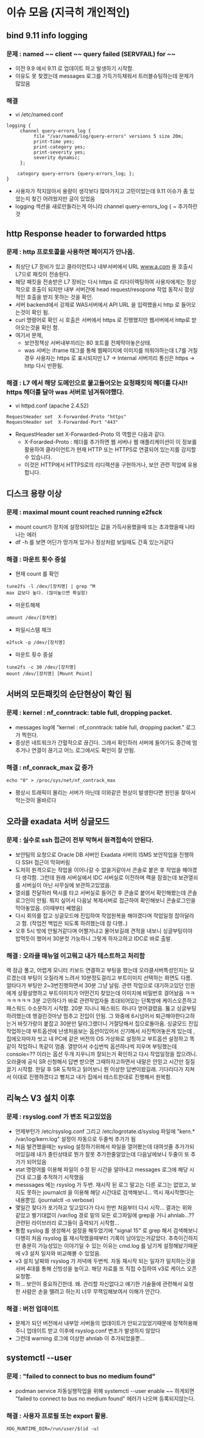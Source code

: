 # 이슈 모음 (지극히 개인적인)
## bind 9.11 info logging
### 문제 : named ~~ client ~~ query failed (SERVFAIL) for ~~
* 이전 9.9 에서 9.11 로 업데이트 하고 발생하기 시작함.
* 이유도 못 찾겠는데 messages 로그를 가득가득채워서 트러블슈팅하는데 문제가 많았음
  
### 해결
* vi /etc/named.conf
```
logging {
     channel query-errors_log {
          file "/var/named/log/query-errors" versions 5 size 20m;
          print-time yes;
          print-category yes;
          print-severity yes;
          severity dynamic;
     };
     
    category query-errors {query-errors_log; };
}
```
* 사용자가 적지않아서 용량이 생각보다 많아가지고 고민이었는데 9.11 이슈가 좀 있었는지 찾긴 어려웠지만 글이 있었음
* logging 섹션을 새로만들라는게 아니라 channel query-errors_log { ~ 추가하란 것

## http Response header to forwarded https
### 문제 : http 프로토콜을 사용하면 페이지가 안나옴.
* 최상단 L7 장비가 있고 클라이언트나 내부서버에서 URL www.a.com 을 호출시 L7으로 패킷이 전송된다.
* 해당 패킷을 전송받은 L7 장비는 다시 https 로 리다이렉팅하여 사용자에게는 정상적으로 호출이 되지만 내부 서버간에 head request/resopone 작업 동작시 정상적인 호출을 받지 못하는 것을 확인.
* 서버 backend에서 강제로 WAS서버에서 API URL 을 입력했을시 http 로 들어오는것이 확인 됨.
 * curl 명령어로 확인 시 호출은 서버에서 https 로 진행했지만 웹서버에서 http로 받아오는것을 확인 함.
* 여기서 문제,
  * 보안정책상 서버내부끼리는 80 포트를 전체막아놓은상태.
  * was 서버는 iframe 태그를 통해 웹페이지에 이미지를 띄워야하는데 L7를 거칠경우 사용자는 https 로 표시되지만 L7 -> Internal 서버끼리 통신은 https -> http 다시 반환됨.
    
### 해결 : L7 에서 해당 도메인으로 물고들어오는 요청패킷의 헤더를 다시!! https 헤더를 달아 was 서버로 넘겨줘야했다.
* vi httpd.conf (apache 2.4.52)
```
RequestHeader set  X-Forwarded-Proto "https"
RequestHeader set  X-Forwarded-Port "443"
```
* RequestHeader set X-Forwarded-Proto 의 역할은 다음과 같다.
  * X-Forarded-Proto : 헤더를 추가하면 웹 서버나 웹 애플리케이션이 이 정보를 활용하여 클라이언트가 현재 HTTP 또는 HTTPS로 연결되어 있는지를 감지할 수 있습니다.
  * 이것은 HTTP에서 HTTPS로의 리디렉션을 구현하거나, 보안 관련 작업에 유용합니다.
 
## 디스크 용량 이상
### 문제 : maximal mount count reached running e2fsck
* mount count가 장치에 설정되어있는 값을 가득사용했을때 또는 초과했을때 나타나는 에러
* df -h 를 보면 어딘가 망가져 있거나 정상처럼 보일때도 간혹 있는거같다

### 해결 : 마운트 횟수 증설
* 현재 count 를 확인
```
tune2fs -l /dev/[장치명] | grep ^M
max 값보다 높다. (많이높으면 확실함)
```
* 마운트해제
```
umount /dev/[장치명]
```
* 파일시스템 체크
```
e2fsck -p /dev/[장치명]
```
* 마운트 횟수 증설
```
tune2fs -c 30 /dev/[장치명]
mount /dev/[장치명] [Mount Point]
```

## 서버의 모든패킷의 순단현상이 확인 됨
### 문제 : kernel : nf_conntrack: table full, dropping packet.
* messages log에 "kernel : nf_conntrack: table full, dropping packet." 로그가 찍힌다.
* 증상은 네트워크가 간혈적으로 끊긴다. 그래서 확인하러 서버에 들어가도 중간에 멈추거나 연결이 끊기고 어느 로그에서도 확인이 잘 안됨.

### 해결 : nf_conrack_max 값 증가
```
echo "0" > /proc/sys/net/nf_contrack_max
```
* 평상시 트래픽이 몰리는 서버가 아닌데 이와같은 현상이 발생한다면 원인을 찾아서 막는것이 올바르다

## 오라클 exadata 서버 싱글모드
### 문제 : 실수로 ssh 접근이 전부 막혀서 원격접속이 안된다.
* 보안팀의 요청으로 Oracle DB 서버인 Exadata 서버의 ISMS 보안작업을 진행하다 SSH 접근이 막혀버림
* 도저히 원격으로는 작업을 이어나갈 수 없을거같아서 콘솔로 붙은 후 작업을 해야겠다 생각함. 그런데 원래 서버실에서 IDC 서버실로 이전하며 랙을 잠궜는데 보관열쇠를 서버실이 아닌 사무실에 보관하고있었음.
* 열쇠를 전달하러 택시를 타고 서버실로 들어간 후 콘솔로 붙어서 확인해봤는데 콘솔로그인이 안됨. 뭐지 싶어서 다음날 복제서버로 접근하여 확인해보니 콘솔로그인을 막아놓았음. (이때부터 쎄했음)
* 다시 회의를 잡고 싱글모드에 진입하여 작업원복을 해야겠다며 작업일정 잡아달라고 함. (작업전 백업은 되도록 하려했는데 참 다행..)
* 오후 5시 밖에 안될거같다며 어쩔거냐고 물어보길래 견적을 내보니 싱글부팅이야 밥먹듯이 했어서 30분컷 가능하니 그렇게 하자고하고 IDC로 바로 출발.

### 해결 : 오라클 매뉴얼 이고뭐고 내가 테스트하고 처리함
랙 잠금 풀고, 어렵게 모니터 키보드 연결하고 부팅을 했는데 오라클서버특성인지는 모르겠는데 부팅이 오질라게 느려서 10분정도걸리고 부트이미지 선택하는 화면도 다름. 얼타다가 부팅만 2~3번진행하면서 30분 그냥 날림.
관련 작업으로 대기하고있던 인원에게 상황설명하고 부트이미지가 어떤건지 찾았는데 이미지에 비밀번호 걸어놨음 ㅋㅋㅋㅋㅋㅋㅋ 3분 고민하다가 바로 관련작업자들 초대되어있는 단톡방에 케이스오픈하고 패스워드 수소문하기 시작함.
20분 지나니 패스워드 하나다 얻어걸렸음. 뚫고 싱글부팅하려했는데 행걸린것마냥 멈추고 진입이 안됨. 그 와중에 6시넘어서 퇴근해야한다고하는거 바짓가랑이 붙잡고 30분만 달라그랬더니 거절당해서 집으로돌아옴.
싱글모드 진입 작업하는데 부트옵션에 난생처음보는 옵션이있어서 신기해서 사진찍어놓은게 있는데 , 집에오자마자 씻고 내 PC에 같은 버전의 OS 가상화로 설정하고 부트옵션 설정하고 똑같이 작업하니 똑같이 멈춤.
열받아서 수십번씩 옵션하나씩 지우며 부팅했는데 console=?? 이라는 옵션 두개 지우니까 잘되는거 확인하고 다시 작업일정을 잡으려니. 오라클에 공식 SR 신청해서 답변 받으면 그때하자고하면서 내말은 안믿고 시간만 질질끌기 시작함.
한달 후 SR 도착하고 읽어보니 뭔 이상한 답변이왔길래. 기다리다가 지쳐서 이대로 진행하겠다고 뻥치고 내가 집에서 테스트한대로 진행해서 원복함.

## 리눅스 V3 설치 이후
### 문제 : rsyslog.conf 가 변조 되고있었음
* 언제부턴가 /etc/rsyslog.conf 그리고 /etc/logrotate.d/syslog 파일에 "kern.* /var/log/kern.log" 설정이 자동으로 두줄씩 추가가 됨
* 처음 발견했을때는 syslog 설정하기위해서 파일을 열어봤는데 대여섯줄 추가가되어있길래 내가 졸린상태로 뭔가 잘못 추가한줄알았는데 다음날에보니 두줄이 또 추가가 되어있음
* stat 명령어를 이용해 파일이 수정 된 시간을 알아내고 messages 로그에 해당 시간대 로그를 추적하기 시작했음
* messsages 에는 rsyslog 가 두번. 재시작 된 로그 말고는 다른 로그는 없었고, 보지도 못하는 journalctl 을 이용해 해당 시간대로 검색해보니... 역시 재시작했다는 내용뿐임. (journalctl -o verbose)
* 몇일간 찾다가 포기하고 잊고있다가 다시 한번 처음부터 다시 시작... 결과는 위와 같았고 별기대없이 /var/log 경로 밑의 모든 로그파일에 grep을 거니 ahnlab...?? 관련된 라이브러리 로그들이 출력되기 시작함...
* 통합 syslog 를 생성해서 설정을 해두었기에 "signal 15" 로 grep 해서 검색해보니 다행히 처음 rsyslog 를 재시작했을때부터 기록이 남아있는거같았다. 추측이긴하지만 충분히 가능성있는 이야기일 수 있는 이유는 cmd.log 를 남기게 설정해놨기때문에 v3 설치 일자와 비교해볼 수 있었음.
* v3 설치 날짜와 rsyslog 가 저녁에 두번씩. 자동 재시작 되는 일자가 일치하는것을 서버 4대를 통해 신빙성을 높이고. 해당 자료를 또 직접 수집하여 v3로 케이스 오픈 요청함.
* 하... 보안이 중요하긴한데. 왜. 관리할 자신없다고 얘기한 기술들에 관련해서 요청한 사람은 손을 뗄려고 하는지 너무 무책임해보여서 이해가 안간다.
### 해결 : 버전 업데이트
* 문제가 되던 버전에서 내부망 서버들의 업데이트가 안되고있었기때문에 정책허용해주니 업데이트 받고 이후에 rsyslog.conf 변조가 발생하지 않았다
* 그런데 warning 로그에 이상한 ahnlab 이 추가되었을뿐...

## systemctl --user
### 문제 : "failed to connect to bus no medium found"
* podman service 자동실행작업을 위해 systemctl --user enable ~~ 하게되면 "failed to connect to bus no medium found" 에러가 나오며 등록되지않는다.

### 해결 : 사용자 프로필 또는 export 활용. 
```
XDG_RUNTIME_DIR=/run/user/$(id -u)
```
